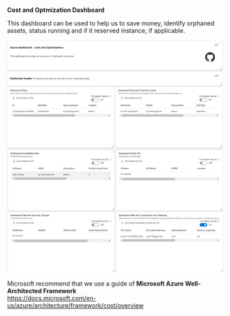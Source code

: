 **Cost and Optmization Dashboard**

This dashboard can be used to help us to save money, identify orphaned assets, status running and if it reserved instance, if applicable.

![[CostandOptimizationImage_Part1.png](https://github.com/fabiotreze/public_randomstuff/blob/main/dashboards/images/CostandOptimizationImage_Part1.png "CostandOptimizationImage_Part1.png")](./images/CostandOptimizationImage_Part1.png)

Microsoft recommend that we use a guide of **Microsoft Azure Well-Architected Framework**</br>
https://docs.microsoft.com/en-us/azure/architecture/framework/cost/overview
